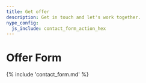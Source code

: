 ```yaml
---
title: Get offer
description: Get in touch and let's work together.
nype_config:
  js_include: contact_form_action_hex
---
```

# Offer Form

{% include 'contact_form.md' %}